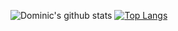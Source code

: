 
![Dominic's github stats](https://github-readme-stats.vercel.app/api?username=whoisdominic&show_icons=true&theme=dark)
[![Top Langs](https://github-readme-stats.vercel.app/api/top-langs/?username=whoisdominic&l&)](https://github.com/whoisdominic/github-readme-stats)
